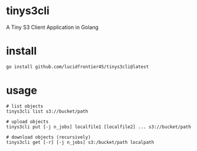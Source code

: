 # tinys3cli
A Tiny S3 Client Application in Golang

# install

```sh
go install github.com/lucidfrontier45/tinys3cli@latest
```

# usage

```
# list objects
tinys3cli list s3://bucket/path

# upload objects
tinys3cli put [-j n_jobs] localfile1 [localfile2] ... s3://bucket/path

# download objects (recursively)
tinys3cli get [-r] [-j n_jobs] s3:/bucket/path localpath
```